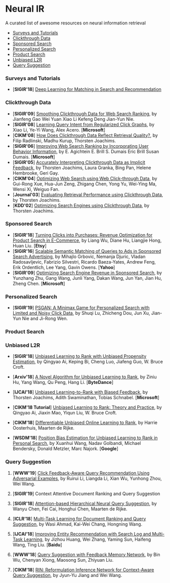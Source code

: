 # Neural IR
A curated list of awesome resources on neural information retrieval

+ [Surveys and Tutorials](#Surveys-and-Tutorials)
+ [Clickthrough Data](#Clickthrough-Data)
+ [Sponsored Search](#Sponsored-Search)
+ [Personalized Search](#Personalized-Search)
+ [Product Search](#Product-Search)
+ [Unbiased L2R](#Unbiased-L2R)
+ [Query Suggestion](#Query-Suggestion)

### Surveys and Tutorials
+ [**SIGIR'18**] [Deep Learning for Matching in Search and Recommendation](https://www.comp.nus.edu.sg/~xiangnan/sigir18-deep.pdf)


### Clickthrough Data
+ [**SIGIR'09**] [Smoothing Clickthrough Data for Web Search Ranking](https://www.microsoft.com/en-us/research/publication/smoothing-clickthrough-data-for-web-search-ranking/), by Jianfeng Gao Wei Yuan Xiao Li Kefeng Deng Jian-Yun Nie.
+ [**SIGIR'08**] [Learning Query Intent from Regularized Click Graphs](http://citeseerx.ist.psu.edu/viewdoc/download?doi=10.1.1.159.3820&rep=rep1&type=pdf), by Xiao Li, Ye-Yi Wang, Alex Acero. [**Microsoft**]
+ [**CIKM'08**] [How Does Clickthrough Data Reflect Retrieval Quality?](https://www.cs.cornell.edu/people/tj/publications/radlinski_etal_08b.pdf), by Filip Radlinski, Madhu Kurup, Thorsten Joachims.
+ [**SIGIR'06**] [Improving Web Search Ranking by Incorporating User Behavior Information](https://www.microsoft.com/en-us/research/publication/improving-web-search-ranking-by-incorporating-user-behavior/), by E. Agichtein E. Brill S. Dumais Eric Brill Susan Dumais. [**Microsoft**]
+ [**SIGIR'05**] [Accurately Interpreting Clickthrough Data as Implicit Feedback](https://www.cs.cornell.edu/people/tj/publications/joachims_etal_05a.pdf), by Thorsten Joachims, Laura Granka, Bing Pan, Helene Hembrooke, Geri Gay.
+ [**CIKM'04**] [Optimizing Web Search using Web Click-through Data](https://dl.acm.org/citation.cfm?id=1031171.1031192), by Gui-Rong Xue, Hua-Jun Zeng, Zhigang Chen, Yong Yu, Wei-Ying Ma, Wensi Xi, Weiguo Fan.
+ [**Journal'03**] [Evaluating Retrieval Performance using Clickthrough Data](https://www.cs.cornell.edu/people/tj/publications/joachims_02b.pdf), by Thorsten Joachims.
+ [**KDD'02**] [Optimizing Search Engines using Clickthrough Data](https://www.cs.cornell.edu/people/tj/publications/joachims_02c.pdf), by Thorsten Joachims.

### Sponsored Search
+ [**SIGIR'18**] [Turning Clicks into Purchases: Revenue Optimization for Product Search in E-Commerce](http://www.public.asu.edu/~liangwu1/turning-clicks-purchases.pdf), by Liang Wu, Diane Hu, Liangjie Hong, Huan Liu. [**Etsy**]
+ [**SIGIR'16**] [Scalable Semantic Matching of Queries to Ads in Sponsored Search Advertising](https://arxiv.org/pdf/1607.01869.pdf), by Mihajlo Grbovic, Nemanja Djuric, Vladan Radosavljevic, Fabrizio Silvestri, Ricardo Baeza-Yates, Andrew Feng, Erik Ordentlich, Lee Yang, Gavin Owens. [**Yahoo**]
+ [**SIGIR'09**] [Optimizing Search Engine Revenue in Sponsored Search](https://dl.acm.org/citation.cfm?id=1572042), by Yunzhang Zhu, Gang Wang, Junli Yang, Dakan Wang, Jun Yan, Jian Hu, Zheng Chen. [**Microsoft**]

### Personalized Search
+ [**SIGIR'19**] [PSGAN: A Minimax Game for Personalized Search with Limited and Noisy Click Data](http://playbigdata.ruc.edu.cn/dou/publication/2019_sigir_psgan.pdf), by Shuqi Lu, Zhicheng Dou, Jun Xu, Jian-Yun Nie and Ji-Rong Wen. 

### Product Search

### Unbiased L2R
+ [**SIGIR'18**] [Unbiased Learning to Rank with Unbiased Propensity Estimation](https://arxiv.org/abs/1804.05938), by Qingyao Ai, Keping Bi, Cheng Luo, Jiafeng Guo, W. Bruce Croft.
+ [**Arxiv'18**] [A Novel Algorithm for Unbiased Learning to Rank](https://arxiv.org/abs/1809.05818), by Ziniu Hu, Yang Wang, Qu Peng, Hang Li. [**ByteDance**]
+ [**IJCAI'18**] [Unbiased Learning-to-Rank with Biased Feedback](https://www.ijcai.org/proceedings/2018/0738.pdf), by Thorsten Joachims, Adith Swaminathan, Tobias Schnabel. [**Microsoft**]
+ [**CIKM'18 Tutorial**] [Unbiased Learning to Rank: Theory and Practice](http://www.cikm2018.units.it/tutorial8.html), by Qingyao Ai, Jiaxin Mao, Yiqun Liu, W. Bruce Croft.
+ [**CIKM'18**] [Differentiable Unbiased Online Learning to Rank](https://staff.fnwi.uva.nl/m.derijke/wp-content/papercite-data/pdf/oosterhuis-differentiable-2018.pdf), by Harrie Oosterhuis, Maarten de Rijke. 

+ [**WSDM'18**] [Position Bias Estimation for Unbiased Learning to Rank in Personal Search](https://static.googleusercontent.com/media/research.google.com/zh-CN//pubs/archive/46485.pdf), by Xuanhui Wang, Nadav Golbandi, Michael Bendersky, Donald Metzler, Marc Najork. [**Google**]


### Query Suggestion
1. [**WWW'19**] [Click Feedback-Aware Query Recommendation Using Adversarial Examples](), by Ruirui Li, Liangda Li, Xian Wu, Yunhong Zhou, Wei Wang.
1. [**SIGIR'19**] Context Attentive Document Ranking and Query Suggestion

1. [**SIGIR'18**] [Attention-based Hierarchical Neural Query Suggestion](https://arxiv.org/abs/1805.02816), by Wanyu Chen, Fei Cai, Honghui Chen, Maarten de Rijke. 

1. [**ICLR'18**] [Multi-Task Learning for Document Ranking and Query Suggestion](https://openreview.net/pdf?id=SJ1nzBeA-), by Wasi Ahmad, Kai-Wei Chang, Hongning Wang.

1. [**IJCAI'18**] [Improving Entity Recommendation with Search Log and Multi-Task Learning](https://www.ijcai.org/proceedings/2018/0571.pdf), by Jizhou Huang, Wei Zhang, Yaming Sun, Haifeng Wang, Ting Liu. [**Baidu**]

1. [**WWW'18**] [Query Suggestion with Feedback Memory Network](https://dl.acm.org/citation.cfm?doid=3178876.3186068), by Bin Wu, Chenyan Xiong, Maosong Sun, Zhiyuan Liu.

1. [**CIKM'18**] [RIN: Reformulation Inference Network for Context-Aware Query Suggestion](https://jyunyu.csie.org/docs/pubs/cikm2018paper.pdf), by Jyun-Yu Jiang and Wei Wang.





    
